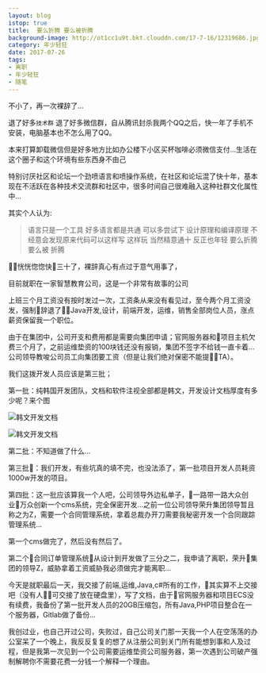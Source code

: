 ```yaml
---
layout: blog
istop: true
title:  要么折腾 要么被折腾
background-image: http://ot1cc1u9t.bkt.clouddn.com/17-7-16/12319686.jpg
category: 年少轻狂
date: 2017-07-26
tags:
- 离职
- 年少轻狂
- 随笔
---
```


不小了，再一次裸辞了...

退了好多``技术群`` 退了好多微信群，自从腾讯封杀我两个QQ之后，快一年了手机不安装，电脑基本也不怎么用了QQ。
 
本来打算卸载微信但是好多地方比如办公楼下小区买杯咖啡必须微信支付...生活在这个圈子和这个环境有些东西身不由己
 
特别讨厌社区和论坛一个劲喷语言和喷操作系统，在社区和论坛混了快十年，基本现在不活跃在各种技术交流群和社区中，很多时间自己很难融入这种社群文化属性中...
 
其实个人认为:
 
> 语言只是一个工具 好多语言都是共通 可以多尝试下 设计原理和编译原理 不经意会发现原来代码可以这样写 这样玩  当然精意通十 反正也年轻 要么折腾 要么被 折腾

恍恍惚惚快三十了，裸辞真心有点过于意气用事了，
 
目前就职在一家智慧教育公司，这是一个非常有故事的公司
 
上班三个月工资没有按时发过一次，工资条从来没有看见过，至今两个月工资没发，强制辞退了Java开发,设计，前端开发，运维，销售全部岗位人员，涨点薪资保留我一个职位。
 
由于在集团中，公司开支和费用都是需要向集团申请；官网服务器和项目主机欠费三个月了，之前运维垫资的100块钱还没有报销，集团不签字不给钱一直卡着...公司领导教唆公司员工向集团要工资（但是让我们绝对保密不能提TA）。

我们这拨开发人员应该是第三批；
 
第一批：纯韩国开发团队，文档和软件注视全部都是韩文，开发设计文档厚度有多少呢？来个图
 
![韩文开发文档](http://ot1cc1u9t.bkt.clouddn.com/17-7-26/5830952.jpg)
 
![韩文开发文档](http://ot1cc1u9t.bkt.clouddn.com/17-7-26/61141958.jpg)
 
第二批：不知道做了什么...
 
第三批：我们开发，有些坑真的填不完，也没法添了，第一批项目开发人员耗资1000w开发的项目。
 
第四批：这一批应该算我一个人吧，公司领导外边私单子，一路带一路大众创业万众创新一个cms系统，完全保密开发...之前一位公司领导荣升集团领导暂且称之为Z，需要一个合同管理系统，拿着总裁办开刀需要我秘密开发一个合同跟踪管理系统...
 
第一个cms做完了，然后没有然后了。
 
第二个合同订单管理系统从设计到开发做了三分之二，我申请了离职，荣升集团的领导Z，威胁拿着工资威胁我必须做完才能离职...
 
今天是就职最后一天，我交接了前端,运维,Java,c#所有的工作，其实算不上交接吧（没有人可交接了放在硬盘里），写了文档，由于官网服务器和项目ECS没有续费，我备份了第一批开发人员的20GB压缩包，所有Java,PHP项目整合在一个服务器，Gitlab做了备份...

 
我创过业，也自己开过公司，失败过，自己公司关门那一天我一个人在空荡荡的办公室呆了一个晚上，我反反复复的想了从注册公司到关门所有能想到事和人及过程，但是我第一次见到一个公司需要运维垫资公司服务器，第一次遇到公司破产强制解聘你不需要花费一分钱一个解释一个理由。